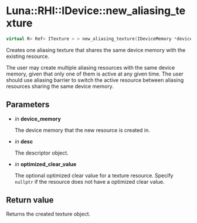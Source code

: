 # Luna::RHI::IDevice::new_aliasing_texture

```c++
virtual R< Ref< ITexture > > new_aliasing_texture(IDeviceMemory *device_memory, const TextureDesc &desc, const ClearValue *optimized_clear_value=nullptr)=0
```

Creates one aliasing texture that shares the same device memory with the existing resource. 

The user may create multiple aliasing resources with the same device memory, given that only one of them is active at any given time. The user should use aliasing barrier to switch the active resource between aliasing resources sharing the same device memory. 

## Parameters
* *in* **device_memory**

    The device memory that the new resource is created in. 

* *in* **desc**

    The descriptor object. 

* *in* **optimized_clear_value**

    The optional optimized clear value for a texture resource. Specify `nullptr` if the resource does not have a optimized clear value. 

## Return value
Returns the created texture object. 

